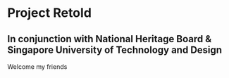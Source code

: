 # Project Retold
## In conjunction with National Heritage Board & Singapore University of Technology and Design

Welcome my friends

